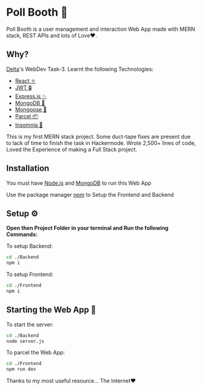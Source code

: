 # Poll Booth 👕

Poll Booth is a user management and interaction Web App made with MERN stack, REST APIs and lots of Love❤️.

## Why?
[Delta](https://delta.nitt.edu/)'s WebDev Task-3. Learnt the following Technologies:

- [React ⚛️](https://reactjs.org/)
- [JWT 🔒 ](https://jwt.io/)
- [Express.js ✨](https://expressjs.com/)
- [MongoDB 💾](https://www.mongodb.com/)
- [Mongoose 🍃](https://mongoosejs.com/)
- [Parcel 📦](https://parceljs.org/)
- [Insomnia 🔮](https://insomnia.rest/)

This is my first MERN stack project. Some duct-tape fixes are present due to lack of time to finish the task in Hackermode. Wrote 2,500+ lines of code, Loved the Experience of making a Full Stack project.

## Installation
You must have [Node.js](https://nodejs.org/en/) and [MongoDB](https://www.mongodb.com/) to run this Web App

Use the package manager [npm](https://www.npmjs.com/) to Setup the Frontend and Backend


## Setup ⚙️
**Open then Project Folder in your terminal and Run the following Commands:**

To setup Backend:
```bash
cd ./Backend
npm i
```
To setup Frontend:
```bash
cd ./Frontend
npm i
```


## Starting the Web App 🔌

To start the server:
```bash
cd ./Backend
node server.js
```
To parcel the Web App:
```bash
cd ./Frontend
npm run dev
```

Thanks to my most useful resource... The Internet❤️
